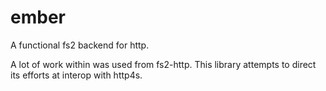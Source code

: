 # ember

A functional fs2 backend for http.

A lot of work within was used from fs2-http. This library attempts to direct its efforts at interop with http4s.